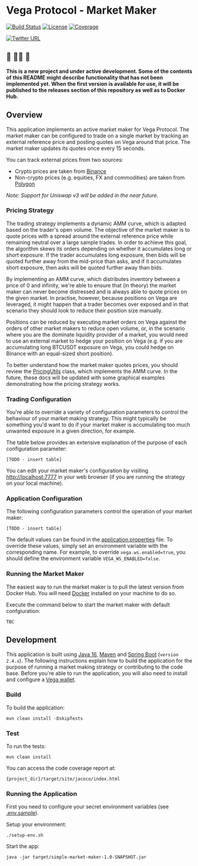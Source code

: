 # Vega Protocol - Market Maker

[![Build Status](https://app.travis-ci.com/MM0819/vega-market-maker.svg?branch=main)](https://app.travis-ci.com/MM0819/vega-market-maker) 
[![License](https://img.shields.io/github/license/MM0819/vega-market-maker.svg)](https://github.com/MM0819/vega-market-maker/blob/main/LICENSE)
[![Coverage](https://codecov.io/gh/MM0819/vega-market-maker/branch/main/graph/badge.svg)](https://app.codecov.io/gh/MM0819/vega-market-maker)


[![Twitter URL](https://img.shields.io/twitter/url/https/twitter.com/bitcoin__bill.svg?style=social&label=Follow%20%40bitcoin__bill)](https://twitter.com/bitcoin__bill)

## :construction: :construction_worker_man: :construction:

**This is a new project and under active development. Some of the contents of this README might describe functionality that has not been implemented yet. When the first version is available for use, it will be published to the releases section of this repository as well as to Docker Hub.**

## Overview

This application implements an active market maker for Vega Protocol. The market maker can be configured to trade on a single market by tracking an external reference price and posting quotes on Vega around that price. The market maker updates its quotes once every 15 seconds.

You can track external prices from two sources:

* Crypto prices are taken from [Binance](https://binance.com)
* Non-crypto prices (e.g. equities, FX and commodities) are taken from [Polygon](https://polygon.io)

*Note: Support for Uniswap v3 will be added in the near future.*

### Pricing Strategy

The trading strategy implements a dynamic AMM curve, which is adapted based on the trader's open volume. The objective of the market maker is to quote prices with a spread around the external reference price while remaining neutral over a large sample trades. In order to achieve this goal, the algorithm skews its orders depending on whether it accumulates long or short exposure. If the trader accumulates long exposure, then bids will be quoted further away from the mid-price than asks, and if it accumulates short exposure, then asks will be quoted further away than bids.

By implementing an AMM curve, which distributes inventory between a price of 0 and infinity, we're able to ensure that (in theory) the market maker can never become distressed and is always able to quote prices on the given market. In practise, however, because positions on Vega are leveraged, it might happen that a trader becomes over exposed and in that scenario they should look to reduce their position size manually. 

Positions can be reduced by executing market orders on Vega against the orders of other market makers to reduce open volume, or, in the scenario where you are the dominate liquidity provider of a market, you would need to use an external market to hedge your position on Vega (e.g. if you are accumulating long BTCUSDT exposure on Vega, you could hedge on Binance with an equal-sized short position).

To better understand how the market maker quotes prices, you should review the [PricingUtils](https://github.com/MM0819/vega-market-maker/blob/main/src/main/java/com/vega/protocol/utils/PricingUtils.java) class, which implements the AMM curve. In the future, these docs will be updated with some graphical examples demonstrating how the pricing strategy works.

### Trading Configuration

You're able to override a variety of configuration parameters to control the behaviour of your market making strategy. This might typically be something you'd want to do if your market maker is accumulating too much unwanted exposure in a given direction, for example. 

The table below provides an extensive explanation of the purpose of each configuration parameter:

`[TODO - insert table]`

You can edit your market maker's configuration by visiting [http://localhost:7777](http://localhost:7777) in your web browser (if you are running the strategy on your local machine).

### Application Configuration

The following configuration parameters control the operation of your market maker:

`[TODO - insert table]`

The default values can be found in the [application.properties](https://github.com/MM0819/vega-market-maker/blob/main/src/main/resources/application.properties) file. To override these values, simply set an environment variable with the corresponding name. For example, to override `vega.ws.enabled=true`, you should define the environment variable `VEGA_WS_ENABLED=false`.

### Running the Market Maker

The easiest way to run the market maker is to pull the latest version from Docker Hub. You will need [Docker](https://www.docker.com) installed on your machine to do so.

Execute the command below to start the market maker with default confgiuration:

`TBC`

## Development

This application is built using [Java 16](https://www.oracle.com/java/technologies/javase/jdk16-archive-downloads.html), [Maven](https://maven.apache.org) and [Spring Boot](https://spring.io/projects/spring-boot) (`version 2.4.x`). The following instructions explain how to build the application for the purpose of running a market making strategy or contributing to the code base. Before you're able to run the application, you will also need to install and configure a [Vega wallet](https://github.com/vegaprotocol/vegawallet).

### Build

To build the application:

`mvn clean install -DskipTests`

### Test

To run the tests:

`mvn clean install`

You can access the code coverage report at:

`{project_dir}/target/site/jacoco/index.html`

### Running the Application

First you need to configure your secret environment variables (see [.env.sample](https://github.com/MM0819/vega-market-maker/blob/main/.env.sample)).

Setup your environment: 

`./setup-env.sh`

Start the app: 

`java -jar target/simple-market-maker-1.0-SNAPSHOT.jar`

